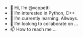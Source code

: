 - 👋 Hi, I’m @vcopetti
- 👀 I’m interested in Python, C++
- 🌱 I’m currently learning. Allways.
- 💞️ I’m looking to collaborate on ...
- 📫 How to reach me ...

<!---
vcopetti/vcopetti is a ✨ special ✨ repository because its `README.md` (this file) appears on your GitHub profile.
You can click the Preview link to take a look at your changes.
--->
